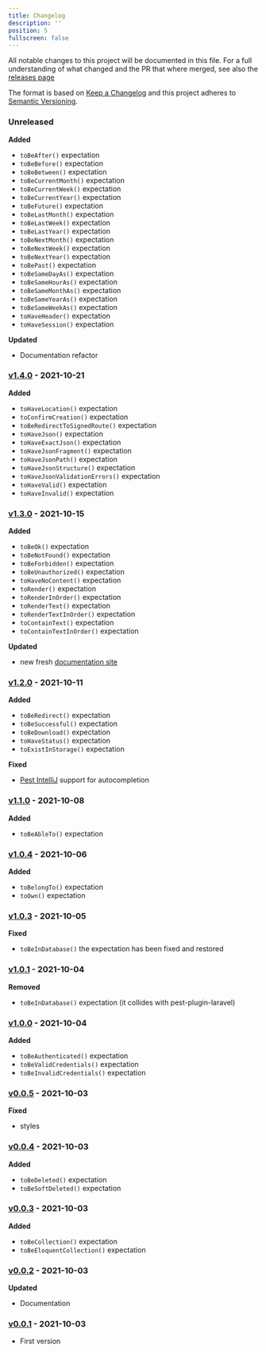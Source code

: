 ```yaml
---
title: Changelog
description: ''
position: 5
fullscreen: false
---
```


All notable changes to this project will be documented in this file. For a full understanding of what changed and the PR that where merged, see also the [releases page](/releases)

The format is based on [Keep a Changelog](http://keepachangelog.com/)
and this project adheres to [Semantic Versioning](http://semver.org/).

### Unreleased

**Added**

- `toBeAfter()` expectation
- `toBeBefore()` expectation
- `toBeBetween()` expectation
- `toBeCurrentMonth()` expectation
- `toBeCurrentWeek()` expectation
- `toBeCurrentYear()` expectation
- `toBeFuture()` expectation
- `toBeLastMonth()` expectation
- `toBeLastWeek()` expectation
- `toBeLastYear()` expectation
- `toBeNextMonth()` expectation
- `toBeNextWeek()` expectation
- `toBeNextYear()` expectation
- `toBePast()` expectation
- `toBeSameDayAs()` expectation
- `toBeSameHourAs()` expectation
- `toBeSameMonthAs()` expectation
- `toBeSameYearAs()` expectation
- `toBeSameWeekAs()` expectation
- `toHaveHeader()` expectation
- `toHaveSession()` expectation

**Updated**

- Documentation refactor

### [v1.4.0](https://github.com/pestphp/defstudio-plugin-laravel-expectations/compare/v1.3.0...v1.4.0) - 2021-10-21

**Added**

- `toHaveLocation()` expectation
- `toConfirmCreation()` expectation
- `toBeRedirectToSignedRoute()` expectation
- `toHaveJson()` expectation
- `toHaveExactJson()` expectation
- `toHaveJsonFragment()` expectation
- `toHaveJsonPath()` expectation
- `toHaveJsonStructure()` expectation
- `toHaveJsonValidationErrors()` expectation
- `toHaveValid()` expectation
- `toHaveInvalid()` expectation

### [v1.3.0](https://github.com/pestphp/defstudio-plugin-laravel-expectations/compare/v1.2.0...v1.3.0) - 2021-10-15

**Added**
- `toBeOk()` expectation
- `toBeNotFound()` expectation
- `toBeForbidden()` expectation
- `toBeUnauthorized()` expectation
- `toHaveNoContent()` expectation
- `toRender()` expectation
- `toRenderInOrder()` expectation
- `toRenderText()` expectation
- `toRenderTextInOrder()` expectation
- `toContainText()` expectation
- `toContainTextInOrder()` expectation

**Updated**
- new fresh [documentation site](https://def-studio.github.io/pest-plugin-laravel-expectations)


### [v1.2.0](https://github.com/pestphp/defstudio-plugin-laravel-expectations/compare/v1.1.0...v1.2.0) - 2021-10-11

**Added**

- `toBeRedirect()` expectation
- `toBeSuccessful()` expectation
- `toBeDownload()` expectation
- `toHaveStatus()` expectation
- `toExistInStorage()` expectation

**Fixed**

- [Pest IntelliJ](https://github.com/pestphp/pest-intellij) support for autocompletion

### [v1.1.0](https://github.com/pestphp/defstudio-plugin-laravel-expectations/compare/v1.0.4...v1.1.0) - 2021-10-08

**Added**
- `toBeAbleTo()` expectation

### [v1.0.4](https://github.com/pestphp/defstudio-plugin-laravel-expectations/compare/v1.0.3...v1.0.4) - 2021-10-06

**Added**

- `toBelongTo()` expectation
- `toOwn()` expectation

### [v1.0.3](https://github.com/pestphp/defstudio-plugin-laravel-expectations/compare/v1.0.1...v1.0.3) - 2021-10-05

**Fixed**

- `toBeInDatabase()` the expectation has been fixed and restored


### [v1.0.1](https://github.com/pestphp/defstudio-plugin-laravel-expectations/compare/v1.0.0...v1.0.1) - 2021-10-04

**Removed**

- `toBeInDatabase()` expectation (it collides with pest-plugin-laravel)

### [v1.0.0](https://github.com/pestphp/defstudio-plugin-laravel-expectations/compare/v0.0.5...v1.0.0) - 2021-10-04

**Added**

- `toBeAuthenticated()` expectation
- `toBeValidCredentials()` expectation
- `toBeInvalidCredentials()` expectation

### [v0.0.5](https://github.com/pestphp/defstudio-plugin-laravel-expectations/compare/v0.0.4...v0.0.5) - 2021-10-03

**Fixed**

- styles

### [v0.0.4](https://github.com/pestphp/defstudio-plugin-laravel-expectations/compare/v0.0.3...v0.0.4) - 2021-10-03

**Added**

- `toBeDeleted()` expectation
- `toBeSoftDeleted()` expectation

### [v0.0.3](https://github.com/pestphp/defstudio-plugin-laravel-expectations/compare/v0.0.2...v0.0.3) - 2021-10-03

**Added**

- `toBeCollection()` expectation
- `toBeEloquentCollection()` expectation

### [v0.0.2](https://github.com/pestphp/defstudio-plugin-laravel-expectations/compare/v0.0.1...v0.0.2) - 2021-10-03

**Updated**

- Documentation

### [v0.0.1](https://github.com/def-studio/pest-plugin-laravel-expectations/tree/v0.0.1) - 2021-10-03

- First version
